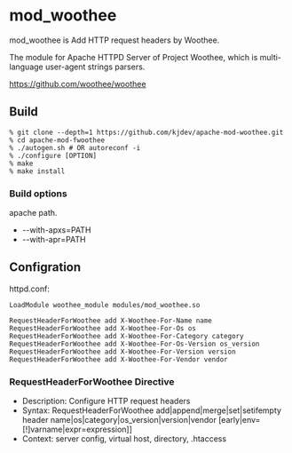 # mod_woothee

mod_woothee is Add HTTP request headers by Woothee.

The module for Apache HTTPD Server of Project Woothee,
which is multi-language user-agent strings parsers.

https://github.com/woothee/woothee

## Build

```
% git clone --depth=1 https://github.com/kjdev/apache-mod-woothee.git
% cd apache-mod-fwoothee
% ./autogen.sh # OR autoreconf -i
% ./configure [OPTION]
% make
% make install
```

### Build options

apache path.

* --with-apxs=PATH
* --with-apr=PATH

## Configration

httpd.conf:

```
LoadModule woothee_module modules/mod_woothee.so

RequestHeaderForWoothee add X-Woothee-For-Name name
RequestHeaderForWoothee add X-Woothee-For-Os os
RequestHeaderForWoothee add X-Woothee-For-Category category
RequestHeaderForWoothee add X-Woothee-For-Os-Version os_version
RequestHeaderForWoothee add X-Woothee-For-Version version
RequestHeaderForWoothee add X-Woothee-For-Vendor vendor
```

### RequestHeaderForWoothee Directive

* Description: Configure HTTP request headers
* Syntax: RequestHeaderForWoothee add|append|merge|set|setifempty header name|os|category|os_version|version|vendor [early|env=[!]varname|expr=expression]]
* Context: server config, virtual host, directory, .htaccess
